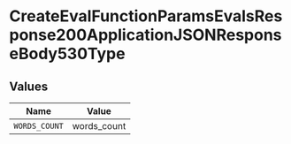 # CreateEvalFunctionParamsEvalsResponse200ApplicationJSONResponseBody530Type


## Values

| Name          | Value         |
| ------------- | ------------- |
| `WORDS_COUNT` | words_count   |
